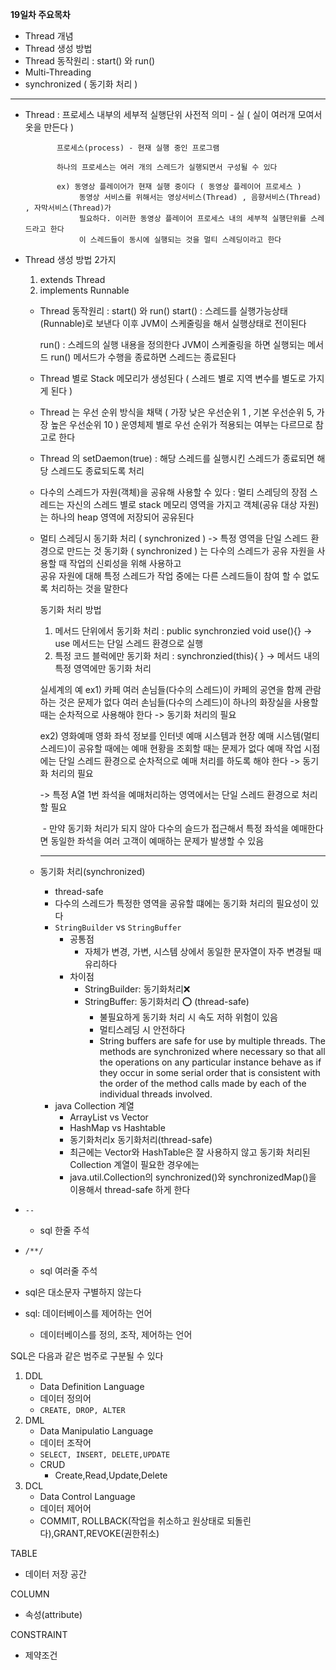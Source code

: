 **19일차 주요목차**
- Thread 개념
- Thread 생성 방법 
- Thread 동작원리 : start() 와 run()
- Multi-Threading 
- synchronized ( 동기화 처리 ) 

-------------------------------------------------------------

- Thread : 프로세스 내부의 세부적 실행단위 
			 사전적 의미 - 실 ( 실이 여러개 모여서 옷을 만든다 ) 
			 
			 프로세스(process) - 현재 실행 중인 프로그램 
			 
			 하나의 프로세스는 여러 개의 스레드가 실행되면서 구성될 수 있다 
			 
			 ex) 동영상 플레이어가 현재 실행 중이다 ( 동영상 플레이어 프로세스 ) 
			      동영상 서비스를 위해서는 영상서비스(Thread) , 음향서비스(Thread) , 자막서비스(Thread)가
			      필요하다. 이러한 동영상 플레이어 프로세스 내의 세부적 실행단위를 스레드라고 한다 
			      이 스레드들이 동시에 실행되는 것을 멀티 스레딩이라고 한다 
	
- Thread 생성 방법 2가지  			       
    1) extends Thread    
    2) implements Runnable 
    
    
  - Thread 동작원리 : start() 와 run()
     start() : 스레드를 실행가능상태(Runnable)로 보낸다
     		    이후 JVM이 스케줄링을 해서 실행상태로 전이된다 
     		    
     run() : 스레드의 실행 내용을 정의한다 
     		 JVM이 스케줄링을 하면 실행되는 메서드 
     		 run() 메서드가 수행을 종료하면 스레드는 종료된다 		       
    
  - Thread 별로 Stack 메모리가 생성된다 ( 스레드 별로 지역 변수를 별도로 가지게 된다 ) 
  
  - Thread 는 우선 순위 방식을 채택 ( 가장 낮은 우선순위 1  , 기본 우선순위 5, 가장 높은 우선순위 10 ) 
    운영체제 별로 우선 순위가 적용되는 여부는 다르므로 참고로 한다   
    
  - Thread 의 setDaemon(true) : 해당 스레드를 실행시킨 스레드가 종료되면 해당 스레드도 종료되도록 처리   
    
  - 다수의 스레드가 자원(객체)을 공유해 사용할 수 있다 : 멀티 스레딩의 장점 
  	 스레드는 자신의 스레드 별로  stack 메모리 영역을 가지고 
  	 객체(공유 대상 자원)는 하나의 heap 영역에 저장되어 공유된다 
  	
  - 멀티 스레딩시 동기화 처리 ( synchronized ) -> 특정 영역을 단일 스레드 환경으로 만드는 것 
    동기화 ( synchronized ) 는 다수의 스레드가 공유 자원을 사용할 때 작업의 신뢰성을 위해 사용하고  
    공유 자원에 대해 특정 스레드가 작업 중에는 다른 스레드들이 참여 할 수 없도록 처리하는 것을 말한다 	 
    
    동기화 처리 방법 
    1. 메서드 단위에서 동기화 처리 :   public synchronzied void use(){} -> use 메서드는 단일 스레드 환경으로 실행 
    2. 특정 코드 블럭에만 동기화 처리 : synchronzied(this){ } -> 메서드 내의 특정 영역에만 동기화 처리  
    
    실세계의 예 
    ex1)  카페 
    	   여러 손님들(다수의 스레드)이 카페의 공연을 함께 관람하는 것은 문제가 없다 
           여러 손님들(다수의 스레드)이 하나의 화장실을 사용할 때는 순차적으로 사용해야 한다 -> 동기화 처리의 필요 
           
    ex2)  영화예매 
           영화 좌석 정보를 인터넷 예매 시스템과 현장 예매 시스템(멀티 스레드)이 공유할 때에는 
           예매 현황을 조회할 때는 문제가 없다 
           예매 작업 시점에는 단일 스레드 환경으로 순차적으로 예매 처리를 하도록 해야 한다 	-> 동기화 처리의 필요 
    
    -> 특정 A열 1번 좌석을 예매처리하는 영역에서는 단일 스레드 환경으로 처리할 필요
    
    ​	- 만약 동기화 처리가 되지 않아 다수의 슬드가 접근해서 특정 좌석을 예매한다면 동일한 좌석을 여러 고객이 예매하는 문제가 발생할 수 있음
    
    -----------
    
    
  
  - 동기화 처리(synchronized)
	  - thread-safe
	  - 다수의 스레드가 특정한 영역을 공유할 떄에는 동기화 처리의 필요성이 있다
	  - ``StringBuilder`` vs ``StringBuffer``
	    - 공통점
	      -  자체가 변경, 가변, 시스템 상에서 동일한 문자열이 자주 변경될 때 유리하다
	    - 차이점
	      - StringBuilder: 동기화처리:x:
	      - StringBuffer:  동기화처리 :o: (thread-safe)
	        - 불필요하게 동기화 처리 시 속도 저하 위험이 있음
	        - 멀티스레딩 시 안전하다
	        - String buffers are safe for use by multiple threads. The methods are synchronized where necessary so that all the operations on any particular instance behave as if they occur in some serial order that is consistent with the order of the method calls made by each of the individual threads involved.
	  - java Collection 계열
	    - ArrayList vs Vector
	    - HashMap vs Hashtable
	    - 동기화처리x  동기화처리(thread-safe)
	    - 최근에는 Vector와 HashTable은 잘 사용하지 않고 동기화 처리된Collection 계열이 필요한 경우에는
	    - java.util.Collection의 synchronized()와 synchronizedMap()을 이용해서 thread-safe 하게 한다

- ``--``
  - sql 한줄 주석
- ``/**/ ``
  - sql 여러줄 주석
- sql은 대소문자 구별하지 않는다
- sql: 데이터베이스를 제어하는 언어
  - 데이터베이스를 정의, 조작, 제어하는 언어

SQL은 다음과 같은 범주로 구분될 수 있다

1. DDL
   - Data Definition Language
   - 데이터 정의어
   - ``CREATE, DROP, ALTER``
2. DML
   - Data Manipulatio Language
   - 데이터 조작어
   - ``SELECT, INSERT, DELETE,UPDATE``
   - CRUD
     - Create,Read,Update,Delete
3. DCL
   - Data Control Language
   - 데이터 제어어
   - COMMIT, ROLLBACK(작업을 취소하고 원상태로 되돌린다),GRANT,REVOKE(권한취소)



TABLE

- 데이터 저장 공간

COLUMN

- 속성(attribute)

CONSTRAINT

- 제약조건